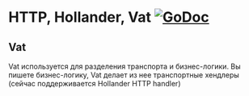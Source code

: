 # HTTP, Hollander, Vat [![GoDoc](https://godoc.org/github.com/happywbfriends/http?status.png)](https://godoc.org/github.com/happywbfriends/http)

## Vat

Vat используется для разделения транспорта и бизнес-логики.
Вы пишете бизнес-логику, Vat делает из нее транспортные хендлеры (сейчас поддерживается Hollander HTTP handler)


